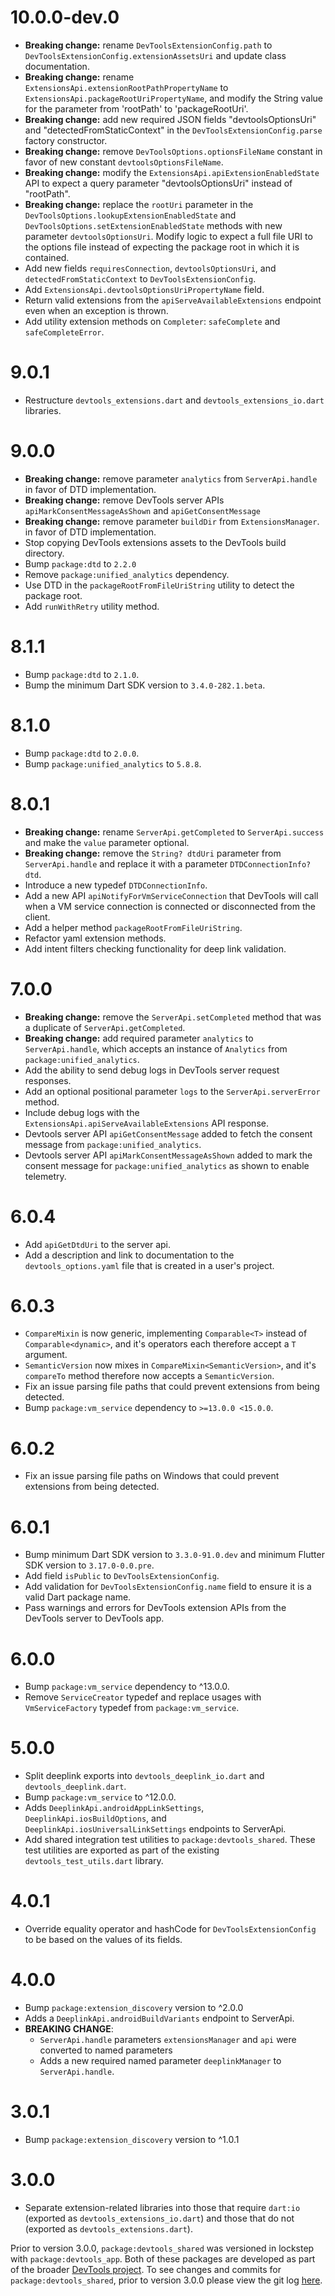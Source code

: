 # 10.0.0-dev.0
* **Breaking change:** rename `DevToolsExtensionConfig.path` to
`DevToolsExtensionConfig.extensionAssetsUri` and update class documentation.
* **Breaking change:** rename `ExtensionsApi.extensionRootPathPropertyName`
to `ExtensionsApi.packageRootUriPropertyName`, and modify the String value
for the parameter from 'rootPath' to 'packageRootUri'.
* **Breaking change:** add new required JSON fields "devtoolsOptionsUri" and
"detectedFromStaticContext" in the `DevToolsExtensionConfig.parse` factory constructor.
* **Breaking change:** remove `DevToolsOptions.optionsFileName` constant in favor of
new constant `devtoolsOptionsFileName`.
* **Breaking change:** modify the `ExtensionsApi.apiExtensionEnabledState`
API to expect a query parameter "devtoolsOptionsUri" instead of "rootPath".
* **Breaking change:** replace the `rootUri` parameter in the
`DevToolsOptions.lookupExtensionEnabledState` and
`DevToolsOptions.setExtensionEnabledState` methods with new parameter
`devtoolsOptionsUri`. Modify logic to expect a full file URI to the
options file instead of expecting the package root in which it is contained.
* Add new fields `requiresConnection`, `devtoolsOptionsUri`, and `detectedFromStaticContext`
to `DevToolsExtensionConfig`.
* Add `ExtensionsApi.devtoolsOptionsUriPropertyName` field.
* Return valid extensions from the `apiServeAvailableExtensions` endpoint even when
an exception is thrown.
* Add utility extension methods on `Completer`: `safeComplete` and `safeCompleteError`.

# 9.0.1
* Restructure `devtools_extensions.dart` and `devtools_extensions_io.dart` libraries.

# 9.0.0
* **Breaking change:** remove parameter `analytics` from `ServerApi.handle` in favor
of DTD implementation.
* **Breaking change:** remove DevTools server APIs `apiMarkConsentMessageAsShown` and `apiGetConsentMessage`
* **Breaking change:** remove parameter `buildDir` from `ExtensionsManager`.
in favor of DTD implementation.
* Stop copying DevTools extensions assets to the DevTools build directory.
* Bump `package:dtd` to `2.2.0`
* Remove `package:unified_analytics` dependency.
* Use DTD in the `packageRootFromFileUriString` utility to detect the package root.
* Add `runWithRetry` utility method.

# 8.1.1
* Bump `package:dtd` to `2.1.0`.
* Bump the minimum Dart SDK version to `3.4.0-282.1.beta`.

# 8.1.0
* Bump `package:dtd` to `2.0.0`.
* Bump `package:unified_analytics` to `5.8.8`.

# 8.0.1
* **Breaking change:** rename `ServerApi.getCompleted` to `ServerApi.success` and make the
`value` parameter optional.
* **Breaking change:** remove the `String? dtdUri` parameter from `ServerApi.handle` and replace
it with a parameter `DTDConnectionInfo? dtd`.
* Introduce a new typedef `DTDConnectionInfo`.
* Add a new API `apiNotifyForVmServiceConnection` that DevTools will call when a
VM service connection is connected or disconnected from the client.
* Add a helper method `packageRootFromFileUriString`.
* Refactor yaml extension methods.
* Add intent filters checking functionality for deep link validation.

# 7.0.0
* **Breaking change:** remove the `ServerApi.setCompleted` method that was a
duplicate of `ServerApi.getCompleted`.
* **Breaking change:** add required parameter `analytics` to `ServerApi.handle`, which accepts
an instance of `Analytics` from `package:unified_analytics`.
* Add the ability to send debug logs in DevTools server request responses. 
* Add an optional positional parameter `logs` to the `ServerApi.serverError` method.
* Include debug logs with the `ExtensionsApi.apiServeAvailableExtensions` API response.
* Devtools server API `apiGetConsentMessage` added to fetch the consent message from
  `package:unified_analytics`.
* Devtools server API `apiMarkConsentMessageAsShown` added to mark the consent message for
  `package:unified_analytics` as shown to enable telemetry.

# 6.0.4
* Add `apiGetDtdUri` to the server api.
* Add a description and link to documentation to the `devtools_options.yaml` file that
is created in a user's project.

# 6.0.3
* `CompareMixin` is now generic, implementing `Comparable<T>` instead of
  `Comparable<dynamic>`, and it's operators each therefore accept a `T`
  argument.
* `SemanticVersion` now mixes in `CompareMixin<SemanticVersion>`, and it's
  `compareTo` method therefore now accepts a `SemanticVersion`.
* Fix an issue parsing file paths that could prevent extensions from being detected.
* Bump `package:vm_service` dependency to `>=13.0.0 <15.0.0`.

# 6.0.2
* Fix an issue parsing file paths on Windows that could prevent extensions from being detected.

# 6.0.1
* Bump minimum Dart SDK version to `3.3.0-91.0.dev` and minimum Flutter SDK version to `3.17.0-0.0.pre`.
* Add field `isPublic` to `DevToolsExtensionConfig`.
* Add validation for `DevToolsExtensionConfig.name` field to ensure it is a valid
Dart package name.
* Pass warnings and errors for DevTools extension APIs from the DevTools server to
DevTools app.

# 6.0.0
* Bump `package:vm_service` dependency to ^13.0.0.
* Remove `ServiceCreator` typedef and replace usages with `VmServiceFactory` typedef from `package:vm_service`.

# 5.0.0
* Split deeplink exports into `devtools_deeplink_io.dart` and `devtools_deeplink.dart`.
* Bump `package:vm_service` to ^12.0.0.
* Adds `DeeplinkApi.androidAppLinkSettings`, `DeeplinkApi.iosBuildOptions`, and
  `DeeplinkApi.iosUniversalLinkSettings` endpoints to ServerApi.
* Add shared integration test utilities to `package:devtools_shared`. These test
utilities are exported as part of the existing `devtools_test_utils.dart` library.

# 4.0.1
* Override equality operator and hashCode for `DevToolsExtensionConfig`
to be based on the values of its fields.

# 4.0.0
* Bump `package:extension_discovery` version to ^2.0.0
* Adds a `DeeplinkApi.androidBuildVariants` endpoint to ServerApi.
* **BREAKING CHANGE**:
  - `ServerApi.handle` parameters `extensionsManager` and `api` were converted to named
    parameters
  - Adds a new required named parameter `deeplinkManager` to `ServerApi.handle`.

# 3.0.1
* Bump `package:extension_discovery` version to ^1.0.1

# 3.0.0
* Separate extension-related libraries into those that require `dart:io` (exported as
`devtools_extensions_io.dart`) and those that do not (exported as `devtools_extensions.dart`).

Prior to version 3.0.0, `package:devtools_shared` was versioned in lockstep with
`package:devtools_app`. Both of these packages are developed as part of the broader
[DevTools project](https://github.com/flutter/devtools). To see changes and commits
for `package:devtools_shared`, prior to version 3.0.0 please view the git log
[here](https://github.com/flutter/devtools/commits/master/packages/devtools_shared).
